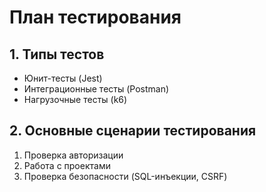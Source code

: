 # План тестирования

## 1. Типы тестов

- Юнит-тесты (Jest)
- Интеграционные тесты (Postman)
- Нагрузочные тесты (k6)

## 2. Основные сценарии тестирования

1. Проверка авторизации
2. Работа с проектами
3. Проверка безопасности (SQL-инъекции, CSRF)
